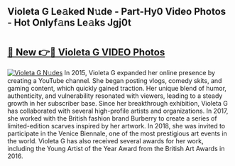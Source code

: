 ## Violeta G Le𝚊ked N𝚞de - Part-Hy0 Video Photos - Hot Onlyf𝚊ns Le𝚊ks Jgj0t

# <h2><a href="http://ac29781.deff.icu/?id=Violeta+G">🔗 New 👉🔴 Violeta G VIDEO Photos</a></h2>

[![Violeta G N𝚞des](https://i.imgur.com/rIISA9y.gif)](http://ac29781.deff.icu/?id=Violeta+G)
In 2015, Violeta G expanded her online presence by creating a YouTube channel. She began posting vlogs, comedy skits, and gaming content, which quickly gained traction. Her unique blend of humor, authenticity, and vulnerability resonated with viewers, leading to a steady growth in her subscriber base. Since her breakthrough exhibition, Violeta G has collaborated with several high-profile artists and organizations. In 2017, she worked with the British fashion brand Burberry to create a series of limited-edition scarves inspired by her artwork. In 2018, she was invited to participate in the Venice Biennale, one of the most prestigious art events in the world. Violeta G has also received several awards for her work, including the Young Artist of the Year Award from the British Art Awards in 2016.
